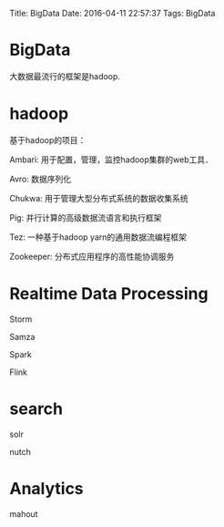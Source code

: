 Title: BigData
Date: 2016-04-11 22:57:37
Tags: BigData



# BigData

大数据最流行的框架是hadoop.

# hadoop

基于hadoop的项目：

Ambari: 用于配置，管理，监控hadoop集群的web工具．

Avro: 数据序列化

Chukwa: 用于管理大型分布式系统的数据收集系统

Pig: 并行计算的高级数据流语言和执行框架

Tez: 一种基于hadoop yarn的通用数据流编程框架

Zookeeper: 分布式应用程序的高性能协调服务

# Realtime Data Processing

Storm

Samza

Spark

Flink

# search

solr

nutch

# Analytics

mahout
